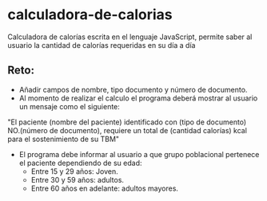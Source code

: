 # calculadora-de-calorias
 
Calculadora de calorías escrita en el lenguaje JavaScript,
permite saber al usuario la cantidad de calorías requeridas
en su día a día


## Reto:
* Añadir campos de nombre, tipo documento y número de documento.
* Al momento de realizar el calculo el programa deberá mostrar al usuario
un mensaje como el siguiente:

"El paciente (nombre del paciente) identificado con (tipo de documento)
NO.(número de documento), requiere un total de (cantidad calorías) kcal
para el sostenimiento de su TBM"

* El programa debe informar al usuario a que grupo poblacional pertenece
el paciente dependiendo de su edad:
    - Entre 15 y 29 años: Joven.
    - Entre 30 y 59 años: adultos.
    - Entre 60 años en adelante: adultos mayores.